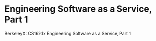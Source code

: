 # Engineering Software as a Service, Part 1
BerkeleyX: CS169.1x Engineering Software as a Service, Part 1
